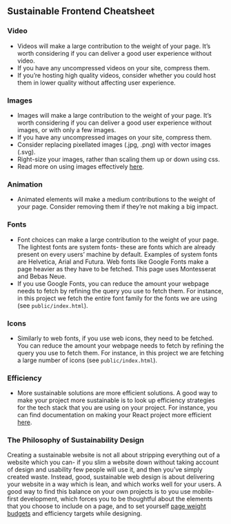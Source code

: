 ## Sustainable Frontend Cheatsheet

### Video

- Videos will make a large contribution to the weight of your page. It’s worth considering if you can deliver a good user experience without video.
- If you have any uncompressed videos on your site, compress them.
- If you’re hosting high quality videos, consider whether you could host them in lower quality without affecting user experience.

### Images

- Images will make a large contribution to the weight of your page. It’s worth considering if you can deliver a good user experience without images, or with only a few images.
- If you have any uncompressed images on your site, compress them.
- Consider replacing pixellated images (.jpg, .png) with vector images (.svg).
- Right-size your images, rather than scaling them up or down using css.
- Read more on using images effectively [here](https://sustainablewebdesign.org/has-the-design-used-imagery-efficiently/).

### Animation

- Animated elements will make a medium contributions to the weight of your page. Consider removing them if they’re not making a big impact.

### Fonts

- Font choices can make a large contribution to the weight of your page. The lightest fonts are system fonts- these are fonts which are already present on every users’ machine by default. Examples of system fonts are Helvetica, Arial and Futura. Web fonts like Google Fonts make a page heavier as they have to be fetched. This page uses Montesserat and Bebas Neue.
- If you use Google Fonts, you can reduce the amount your webpage needs to fetch by refining the query you use to fetch them. For instance, in this project we fetch the entire font family for the fonts we are using (see `public/index.html`).

### Icons

- Similarly to web fonts, if you use web icons, they need to be fetched. You can reduce the amount your webpage needs to fetch by refining the query you use to fetch them. For instance, in this project we are fetching a large number of icons (see `public/index.html`).

### Efficiency

- More sustainable solutions are more efficient solutions. A good way to make your project more sustainable is to look up efficiency strategies for the tech stack that you are using on your project. For instance, you can find documentation on making your React project more efficient [here](https://legacy.reactjs.org/docs/optimizing-performance.html).

### The Philosophy of Sustainability Design

Creating a sustainable website is not all about stripping everything out of a website which you can- if you slim a website down without taking account of design and usability few people will use it, and then you’ve simply created waste. Instead, good, sustainable web design is about delivering your website in a way which is lean, and which works well for your users. A good way to find this balance on your own projects is to you use mobile-first development, which forces you to be thoughtful about the elements that you choose to include on a page, and to set yourself [page weight budgets](https://sustainablewebdesign.org/has-the-design-team-set-a-page-weight-budget/) and efficiency targets while designing.
